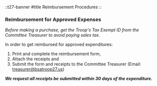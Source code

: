 
::t27-banner
#title
Reimbursement Procedures
::

### Reimbursement for Approved Expenses

_Before making a purchase, get the Troop's Tax Exempt ID from the Committee Treasurer 
to avoid paying sales tax._

In order to get reimbursed for approved expenditures:
1. Print and complete the reimbursement form,
2. Attach the receipts and
3. Submit the form and receipts to the Committee Treasurer (Email: treasurer@bsatroop27.us)

***We request all receipts be submitted within 30 days of the expenditure.***